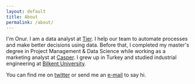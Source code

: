 ```yaml
---
layout: default
title: About
permalink: /about/
---
```


I'm Onur. I am a data analyst at [Tier](https://www.tier.app/). I help our team to automate processes and make better decisions using data. Before that, I completed my master's degree in Project Management & Data Science while working as a marketing analyst at [Casper](https://www.casper.com/). I grew up in Turkey and studied industrial engineering at [Bilkent University](https://w3.bilkent.edu.tr/bilkent/).

You can find me on [twitter](https://twitter.com/onur_irkin) or send me an [e-mail](mailto:onurhan.irkin@gmail.com) to say hi.
